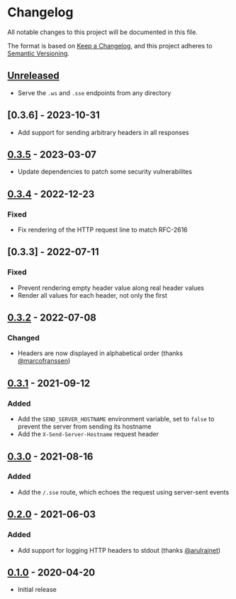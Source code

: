 # Changelog

All notable changes to this project will be documented in this file.

The format is based on [Keep a Changelog], and this project adheres to
[Semantic Versioning].

<!-- references -->

[keep a changelog]: https://keepachangelog.com/en/1.0.0/
[semantic versioning]: https://semver.org/spec/v2.0.0.html

## [Unreleased]

- Serve the `.ws` and `.sse` endpoints from any directory

## [0.3.6] - 2023-10-31

- Add support for sending arbitrary headers in all responses

## [0.3.5] - 2023-03-07

- Update dependencies to patch some security vulnerabilites

## [0.3.4] - 2022-12-23

### Fixed

- Fix rendering of the HTTP request line to match RFC-2616

## [0.3.3] - 2022-07-11

### Fixed

- Prevent rendering empty header value along real header values
- Render all values for each header, not only the first

## [0.3.2] - 2022-07-08

### Changed

- Headers are now displayed in alphabetical order (thanks [@marcofranssen])

## [0.3.1] - 2021-09-12

### Added

- Add the `SEND_SERVER_HOSTNAME` environment variable, set to `false` to prevent the server from sending its hostname
- Add the `X-Send-Server-Hostname` request header

## [0.3.0] - 2021-08-16

### Added

- Add the `/.sse` route, which echoes the request using server-sent events

## [0.2.0] - 2021-06-03

### Added

- Add support for logging HTTP headers to stdout (thanks [@arulrajnet])

## [0.1.0] - 2020-04-20

- Initial release

<!-- references -->

[unreleased]: https://github.com/jmalloc/echo-server
[0.1.0]: https://github.com/jmalloc/echo-server/releases/v0.1.0
[0.2.0]: https://github.com/jmalloc/echo-server/releases/v0.2.0
[0.3.0]: https://github.com/jmalloc/echo-server/releases/v0.3.0
[0.3.1]: https://github.com/jmalloc/echo-server/releases/v0.3.1
[0.3.2]: https://github.com/jmalloc/echo-server/releases/v0.3.2
[0.3.4]: https://github.com/jmalloc/echo-server/releases/v0.3.4
[0.3.5]: https://github.com/jmalloc/echo-server/releases/v0.3.5

<!-- outside contributors -->

[@arulrajnet]: https://github.com/arulrajnet
[@marcofranssen]: https://github.com/marcofranssen

<!-- version template
## [0.0.1] - YYYY-MM-DD

### Added
### Changed
### Deprecated
### Removed
### Fixed
### Security
-->
